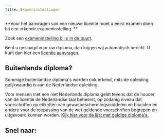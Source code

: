 ```yaml
---
title: Exameninstellingen
---
```

**Voor het aanvragen van een nieuwe licentie moet u eerst examen doen bij een erkende exameninstelling. **

Zoek een [exameninstelling bij u in de buurt](/wat-wij-doen/exameninstellingen/welke-exameninstellingen-zijn-er).

Bent u geslaagd voor uw diploma, dan krijgen wij automatisch bericht. U kunt dan hier een [licentie aanvragen](/licenties/licentie-aanvragen).

## Buitenlands diploma?

Sommige buitenlandse diploma's worden ook erkend, mits de opleiding gelijkwaardig is aan de Nederlandse opleiding.

Voor mensen met een niet Nederlands diploma geldt tevens dat de houder van de licentie de Nederlandse taal beheerst, op zodanig niveau dat voorschriften op etiketten van gewasbeschermingsmiddelen en biociden en andere voor de toepassing van de wet geldende voorschriften begrepen en uitgevoerd kunnen worden. [Kijk hier voor de lijst met geldige diploma's.](/licenties/licentie-aanvragen/ik-heb-een-buitenlands-diploma)

## Snel naar:

<link-container>
<link-button link='{"name": "licentie aanvragen","url": "/licenties/licentie-aanvragen"}'></link-button>
<link-button link='{"name": "Zoek exameninstelling","url": "/wat-wij-doen/exameninstellingen/welke-exameninstellingen-zijn-er"}'></link-button>
</link-container>
